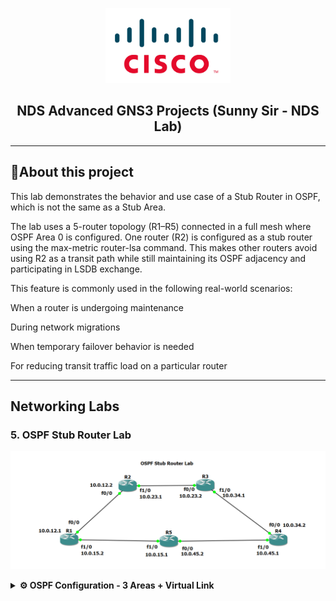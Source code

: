 <p align="center">
    <img src="./cisco-logo.png" alt="Logo" width="200">
</p>

<h2 align="center"> NDS Advanced GNS3 Projects (Sunny Sir - NDS Lab)</h2>

---

## 📝About this project

This lab demonstrates the behavior and use case of a Stub Router in OSPF, which is not the same as a Stub Area.

The lab uses a 5-router topology (R1–R5) connected in a full mesh where OSPF Area 0 is configured. One router (R2) is configured as a stub router using the max-metric router-lsa command. This makes other routers avoid using R2 as a transit path while still maintaining its OSPF adjacency and participating in LSDB exchange.

This feature is commonly used in the following real-world scenarios:

When a router is undergoing maintenance

During network migrations

When temporary failover behavior is needed

For reducing transit traffic load on a particular router


---
## Networking Labs

### 5. OSPF Stub Router Lab

<p align="center">
    <img src="./5. OSPF Stub Router Lab.png" alt="5. OSPF Stub Router Lab">
</p>

<details>
<summary><strong>⚙️ OSPF Configuration - 3 Areas + Virtual Link</strong></summary>

<br>

## 🧩 Network Topology:
Implement full OSPF routing between R1, R2, R3, R4, R5

Make R2 act as a Stub Router using max-metric router-lsa

Observe how other routers avoid R2 for transit

---

## 🌐 IP Addressing & Subnetting:

| Link     | Interface 1         | IP            | Interface 2         | IP            | Subnet         |
|----------|---------------------|---------------|---------------------|---------------|----------------|
| R1–R2    | R1 f0/0             | 10.0.12.1      | R2 f0/0             | 10.0.12.2      | 255.255.255.0  |
| R2–R3    | R2 f1/0             | 10.0.23.1      | R3 f0/0             | 10.0.23.2      | 255.255.255.0  |
| R3–R4    | R3 f1/0             | 10.0.34.1      | R4 f0/0             | 10.0.34.2      | 255.255.255.0  |
| R4–R5    | R4 f1/0             | 10.0.45.1      | R5 f0/0             | 10.0.45.2      | 255.255.255.0  |
| R5–R1    | R5 f1/0             | 10.0.15.1      | R1 f1/0             | 10.0.15.2      | 255.255.255.0  |
---

## 🛠️ Step-by-Step Configuration

### 🔌 1. Physical Setup in GNS3
- 🧱 Devices Required:
- Drag and drop:
  - 5 Cisco Routers (e.g., Cisco 7200 or 3725 with appropriate IOS)
  - Ethernet connections between routers
---

### 🔧 R1 Configuration

```bash
conf t
interface f0/0
 ip address 10.0.12.1 255.255.255.0
 no shutdown
interface f1/0
 ip address 10.0.15.2 255.255.255.0
 no shutdown
router ospf 1
 router-id 1.1.1.1
 network 10.0.0.0 0.255.255.255 area 0

```
### 🔧 R2 Configuration (Stub Router)
```bash
conf t
interface f0/0
 ip address 10.0.12.2 255.255.255.0
 no shutdown
interface f1/0
 ip address 10.0.23.1 255.255.255.0
 no shutdown
router ospf 1
 router-id 2.2.2.2
 network 10.0.0.0 0.255.255.255 area 0
 max-metric router-lsa

```
### 🔧 R3 Configuration 
```bash
conf t
interface f0/0
 ip address 10.0.23.2 255.255.255.0
 no shutdown
interface f1/0
 ip address 10.0.34.1 255.255.255.0
 no shutdown
router ospf 1
 router-id 3.3.3.3
 network 10.0.0.0 0.255.255.255 area 0

```
### 🔧 R4 Configuration
```bash
conf t
interface f0/0
 ip address 10.0.34.2 255.255.255.0
 no shutdown
interface f1/0
 ip address 10.0.45.1 255.255.255.0
 no shutdown
router ospf 1
 router-id 4.4.4.4
 network 10.0.0.0 0.255.255.255 area 0

```
### 🔧 R5 Configuration (ABR)
```bash
conf t
interface f0/0
 ip address 10.0.45.2 255.255.255.0
 no shutdown
interface f1/0
 ip address 10.0.15.1 255.255.255.0
 no shutdown
router ospf 1
 router-id 5.5.5.5
 network 10.0.0.0 0.255.255.255 area 0

```

## ✅ FINAL TESTING:

### From any router:
```bash
show ip ospf neighbor
show ip route ospf

```
### On R2 (Check Max Metric):
```bash
show ip ospf | include Maximum

```